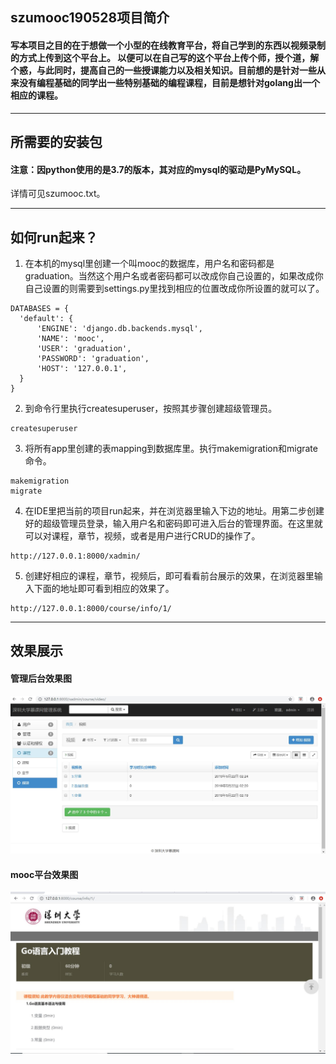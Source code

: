 ## szumooc190528项目简介
####  写本项目之目的在于想做一个小型的在线教育平台，将自己学到的东西以视频录制的方式上传到这个平台上。 以便可以在自己写的这个平台上传个师，授个道，解个惑，与此同时，提高自己的一些授课能力以及相关知识。目前想的是针对一些从来没有编程基础的同学出一些特别基础的编程课程，目前是想针对golang出一个相应的课程。
---
## 所需要的安装包
#### 注意：因python使用的是3.7的版本，其对应的mysql的驱动是PyMySQL。
详情可见szumooc.txt。

---
## 如何run起来？
1. 在本机的mysql里创建一个叫mooc的数据库，用户名和密码都是graduation。当然这个用户名或者密码都可以改成你自己设置的，如果改成你自己设置的则需要到settings.py里找到相应的位置改成你所设置的就可以了。
  ```
  DATABASES = {
    'default': {
        'ENGINE': 'django.db.backends.mysql',
        'NAME': 'mooc',
        'USER': 'graduation',
        'PASSWORD': 'graduation',
        'HOST': '127.0.0.1',
    }
}
```
2. 到命令行里执行createsuperuser，按照其步骤创建超级管理员。
```
createsuperuser
```
3. 将所有app里创建的表mapping到数据库里。执行makemigration和migrate命令。
```
makemigration
migrate
```
4. 在IDE里把当前的项目run起来，并在浏览器里输入下边的地址。用第二步创建好的超级管理员登录，输入用户名和密码即可进入后台的管理界面。在这里就可以对课程，章节，视频，或者是用户进行CRUD的操作了。
```
http://127.0.0.1:8000/xadmin/
```
5. 创建好相应的课程，章节，视频后，即可看看前台展示的效果，在浏览器里输入下面的地址即可看到相应的效果了。
```
http://127.0.0.1:8000/course/info/1/
```
---
## 效果展示
#### 管理后台效果图
![](https://github.com/anmutu/szumooc190528/blob/master/static/img_projectdemo/admin.jpg)
#### mooc平台效果图
![](https://github.com/anmutu/szumooc190528/blob/master/static/img_projectdemo/mooc.jpg)






